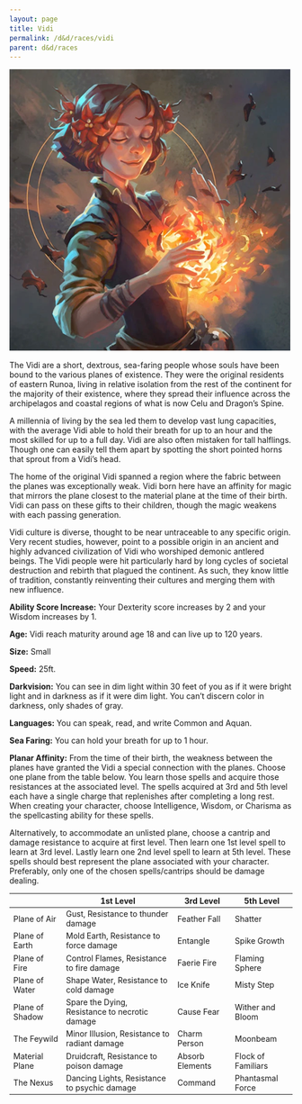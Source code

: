 ```yaml
---
layout: page
title: Vidi
permalink: /d&d/races/vidi
parent: d&d/races
---
```


![Vidi Example](/assets/img/the-vidi-example-JSFJUYJA.png)

The Vidi are a short, dextrous, sea-faring people whose souls have been bound to the various planes of existence. They were the original residents of eastern Runoa, living in relative isolation from the rest of the continent for the majority of their existence, where they spread their influence across the archipelagos and coastal regions of what is now Celu and Dragon’s Spine.

A millennia of living by the sea led them to develop vast lung capacities, with the average Vidi able to hold their breath for up to an hour and the most skilled for up to a full day. Vidi are also often mistaken for tall halflings. Though one can easily tell them apart by spotting the short pointed horns that sprout from a Vidi’s head.

The home of the original Vidi spanned a region where the fabric between the planes was exceptionally weak. Vidi born here have an affinity for magic that mirrors the plane closest to the material plane at the time of their birth. Vidi can pass on these gifts to their children, though the magic weakens with each passing generation.

Vidi culture is diverse, thought to be near untraceable to any specific origin. Very recent studies, however, point to a possible origin in an ancient and highly advanced civilization of Vidi who worshiped demonic antlered beings. The Vidi people were hit particularly hard by long cycles of societal destruction and rebirth that plagued the continent. As such, they know little of tradition, constantly reinventing their cultures and merging them with new influence.

**Ability Score Increase:** Your Dexterity score increases by 2 and your Wisdom increases by 1.

**Age:** Vidi reach maturity around age 18 and can live up to 120 years.

**Size:** Small

**Speed:** 25ft.

**Darkvision:** You can see in dim light within 30 feet of you as if it were bright light and in darkness as if it were dim light. You can’t discern color in darkness, only shades of gray.

**Languages:** You can speak, read, and write Common and Aquan.

**Sea Faring:** You can hold your breath for up to 1 hour.

**Planar Affinity:** From the time of their birth, the weakness between the planes have granted the Vidi a special connection with the planes. Choose one plane from the table below. You learn those spells and acquire those resistances at the associated level. The spells acquired at 3rd and 5th level each have a single charge that replenishes after completing a long rest. When creating your character, choose Intelligence, Wisdom, or Charisma as the spellcasting ability for these spells.

Alternatively, to accommodate an unlisted plane, choose a cantrip and damage resistance to acquire at first level. Then learn one 1st level spell to learn at 3rd level. Lastly learn one 2nd level spell to learn at 5th level. These spells should best represent the plane associated with your character. Preferably, only one of the chosen spells/cantrips should be damage dealing.

|   | 1st Level | 3rd Level | 5th Level |
| - | --------- | --------- | --------- |
| Plane of Air | Gust, Resistance to thunder damage | Feather Fall | Shatter |
| Plane of Earth | Mold Earth, Resistance to force damage | Entangle | Spike Growth |
| Plane of Fire | Control Flames, Resistance to fire damage | Faerie Fire | Flaming Sphere |
| Plane of Water | Shape Water, Resistance to cold damage  | Ice Knife | Misty Step |
| Plane of Shadow | Spare the Dying, Resistance to necrotic damage | Cause Fear | Wither and Bloom |
| The Feywild | Minor Illusion, Resistance to radiant damage | Charm Person	 | Moonbeam |
| Material Plane | Druidcraft, Resistance to poison damage | Absorb Elements | Flock of Familiars |
| The Nexus | Dancing Lights, Resistance to psychic damage | Command | Phantasmal Force |